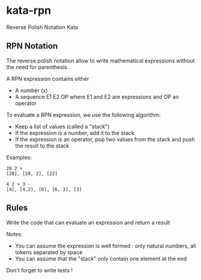 # kata-rpn
Reverse Polish Notation Kata

## RPN Notation

The reverse polish notation allow to write mathematical expressions without the need for parenthesis.

A RPN expression contains either

* A number (x)
* A sequence E1 E2 OP where E1 and E2 are expressions and OP an operator


To evaluate a RPN expression, we use the following algorithm:

* Keep a list of values (called a "stack")
* If the expression is a number, add it to the stack 
* If the expression is an operator, pop two values from the stack and push the result to the stack

Examples:

```
20 2 +
[20], [20, 2], [22]

4 2 + 3 - 
[4], [4,2], [6], [6, 3], [3]
``` 

## Rules

Write the code that can evaluate an expression and return a result

Notes:
* You can assume the expression is well formed : only natural numbers, all tokens separated by space
* You can assume that the "stack" only contain one element at the end

Don't forget to write tests !
